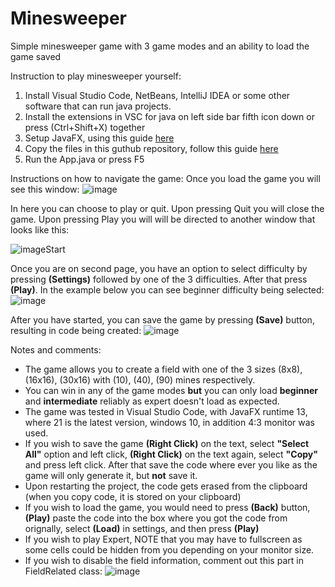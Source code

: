 # Minesweeper
Simple minesweeper game with 3 game modes and an ability to load the game saved

Instruction to play minesweeper yourself:
1) Install Visual Studio Code, NetBeans, IntelliJ IDEA or some other software that can run java projects.
2) Install the extensions in VSC for java on left side bar fifth icon down or press (Ctrl+Shift+X) together
3) Setup JavaFX, using this guide [here](https://openjfx.io/openjfx-docs/)
4) Copy the files in this guthub repository, follow this guide [here](https://www.geeksforgeeks.org/how-to-clone-a-project-from-github-using-vscode/)
5) Run the App.java or press F5


Instructions on how to navigate the game:
Once you load the game you will see this window:
![image](https://github.com/OlegKov33/Minesweeper/assets/91954137/d50699c2-b02c-4a62-aa44-998d063dec7b)

In here you can choose to play or quit. 
Upon pressing Quit you will close the game.
Upon pressing Play you will will be directed to another window that looks like this:

![imageStart](https://github.com/OlegKov33/Minesweeper/assets/91954137/1998bdc6-de9b-4845-9a97-bdf971fe0b7a)

Once you are on second page, you have an option to select difficulty by pressing __(Settings)__ followed by one of the 3 difficulties. After that press __(Play)__. In the example below you can see beginner difficulty being selected:
![image](https://github.com/OlegKov33/Minesweeper/assets/91954137/8dc453c1-8adf-43b2-931f-cbf41bdd8b67)

After you have started, you can save the game by pressing __(Save)__ button, resulting in code being created:
![image](https://github.com/OlegKov33/Minesweeper/assets/91954137/f0b460d3-d951-425f-80ac-72379cecdd0c)

Notes and comments:
- The game allows you to create a field with one of the 3 sizes (8x8), (16x16), (30x16) with (10), (40), (90) mines respectively.
- You can win in any of the game modes __but__ you can only load __beginner__ and __intermediate__ reliably as expert doesn't load as expected.
- The game was tested in Visual Studio Code, with JavaFX runtime 13, where 21 is the latest version, windows 10, in addition 4:3 monitor was used.
- If you wish to save the game __(Right Click)__ on the text, select __"Select All"__ option and left click, __(Right Click)__ on the text again, select __"Copy"__ and press left click. After that save the code where ever you like as the game will only generate it, but __not__ save it.
- Upon restarting the project, the code gets erased from the clipboard (when you copy code, it is stored on your clipboard)
- If you wish to load the game, you would need to press __(Back)__ button, __(Play)__ paste the code into the box where you got the code from orignally, select __(Load)__ in settings, and then press __(Play)__
- If you wish to play Expert, NOTE that you may have to fullscreen as some cells could be hidden from you depending on your monitor size.
- If you wish to disable the field information, comment out this part in FieldRelated class:
   ![image](https://github.com/OlegKov33/Minesweeper/assets/91954137/0c10d5e7-45dc-4d7d-9be3-d0406bc39a45)

